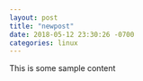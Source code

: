 ```yaml
---
layout: post
title: "newpost"
date: 2018-05-12 23:30:26 -0700
categories: linux
---
```


This is some sample content

